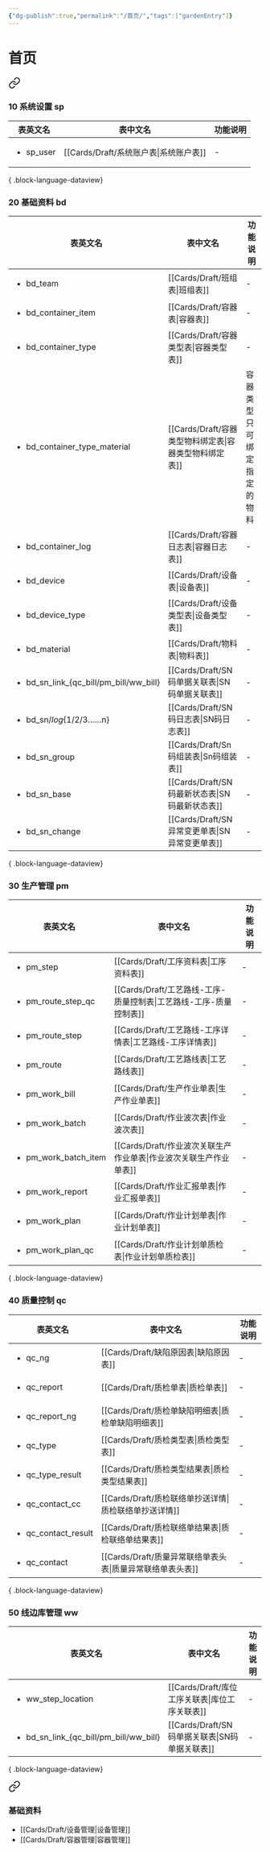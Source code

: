 ```yaml
---
{"dg-publish":true,"permalink":"/首页/","tags":["gardenEntry"]}
---
```



# 首页

 
<div class="transclusion internal-embed is-loaded"><a class="markdown-embed-link" href="/Atlas/数据结构文档/" aria-label="Open link"><svg xmlns="http://www.w3.org/2000/svg" width="24" height="24" viewBox="0 0 24 24" fill="none" stroke="currentColor" stroke-width="2" stroke-linecap="round" stroke-linejoin="round" class="svg-icon lucide-link"><path d="M10 13a5 5 0 0 0 7.54.54l3-3a5 5 0 0 0-7.07-7.07l-1.72 1.71"></path><path d="M14 11a5 5 0 0 0-7.54-.54l-3 3a5 5 0 0 0 7.07 7.07l1.71-1.71"></path></svg></a><div class="markdown-embed">





### 10 系统设置 sp

| 表英文名                      | 表中文名                            | 功能说明 |
| ------------------------- | ------------------------------- | ---- |
| <ul><li>sp_user</li></ul> | [[Cards/Draft/系统账户表\|系统账户表]] | \-   |

{ .block-language-dataview}

### 20 基础资料 bd

| 表英文名                                                    | 表中文名                                    | 功能说明          |
| ------------------------------------------------------- | --------------------------------------- | ------------- |
| <ul><li>bd_team</li></ul>                               | [[Cards/Draft/班组表\|班组表]]             | \-            |
| <ul><li>bd_container_item</li></ul>                     | [[Cards/Draft/容器表\|容器表]]             | \-            |
| <ul><li>bd_container_type</li></ul>                     | [[Cards/Draft/容器类型表\|容器类型表]]         | \-            |
| <ul><li>bd_container_type_material</li></ul>            | [[Cards/Draft/容器类型物料绑定表\|容器类型物料绑定表]] | 容器类型只可绑定指定的物料 |
| <ul><li>bd_container_log</li></ul>                      | [[Cards/Draft/容器日志表\|容器日志表]]         | \-            |
| <ul><li>bd_device</li></ul>                             | [[Cards/Draft/设备表\|设备表]]             | \-            |
| <ul><li>bd_device_type</li></ul>                        | [[Cards/Draft/设备类型表\|设备类型表]]         | \-            |
| <ul><li>bd_material</li></ul>                           | [[Cards/Draft/物料表\|物料表]]             | \-            |
| <ul><li>bd_sn_link\_{qc_bill/pm_bill/ww_bill}</li></ul> | [[Cards/Draft/SN码单据关联表\|SN码单据关联表]]   | \-            |
| <ul><li>bd_sn/_log_{1/2/3……n}</li></ul>                 | [[Cards/Draft/SN码日志表\|SN码日志表]]       | \-            |
| <ul><li>bd_sn_group</li></ul>                           | [[Cards/Draft/Sn码组装表\|Sn码组装表]]       | \-            |
| <ul><li>bd_sn_base</li></ul>                            | [[Cards/Draft/SN码最新状态表\|SN码最新状态表]]   | \-            |
| <ul><li>bd_sn_change</li></ul>                          | [[Cards/Draft/SN异常变更单表\|SN异常变更单表]]   | \-            |

{ .block-language-dataview}

### 30 生产管理 pm

| 表英文名                                 | 表中文名                                            | 功能说明 |
| ------------------------------------ | ----------------------------------------------- | ---- |
| <ul><li>pm_step</li></ul>            | [[Cards/Draft/工序资料表\|工序资料表]]                 | \-   |
| <ul><li>pm_route_step_qc</li></ul>   | [[Cards/Draft/工艺路线-工序-质量控制表\|工艺路线-工序-质量控制表]] | \-   |
| <ul><li>pm_route_step</li></ul>      | [[Cards/Draft/工艺路线-工序详情表\|工艺路线-工序详情表]]       | \-   |
| <ul><li>pm_route</li></ul>           | [[Cards/Draft/工艺路线表\|工艺路线表]]                 | \-   |
| <ul><li>pm_work_bill</li></ul>       | [[Cards/Draft/生产作业单表\|生产作业单表]]               | \-   |
| <ul><li>pm_work_batch</li></ul>      | [[Cards/Draft/作业波次表\|作业波次表]]                 | \-   |
| <ul><li>pm_work_batch_item</li></ul> | [[Cards/Draft/作业波次关联生产作业单表\|作业波次关联生产作业单表]]   | \-   |
| <ul><li>pm_work_report</li></ul>     | [[Cards/Draft/作业汇报单表\|作业汇报单表]]               | \-   |
| <ul><li>pm_work_plan</li></ul>       | [[Cards/Draft/作业计划单表\|作业计划单表]]               | \-   |
| <ul><li>pm_work_plan_qc</li></ul>    | [[Cards/Draft/作业计划单质检表\|作业计划单质检表]]           | \-   |

{ .block-language-dataview}

### 40 质量控制 qc

| 表英文名                                | 表中文名                                      | 功能说明 |
| ----------------------------------- | ----------------------------------------- | ---- |
| <ul><li>qc_ng</li></ul>             | [[Cards/Draft/缺陷原因表\|缺陷原因表]]           | \-   |
| <ul><li>qc_report</li></ul>         | [[Cards/Draft/质检单表\|质检单表]]             | \-   |
| <ul><li>qc_report_ng</li></ul>      | [[Cards/Draft/质检单缺陷明细表\|质检单缺陷明细表]]     | \-   |
| <ul><li>qc_type</li></ul>           | [[Cards/Draft/质检类型表\|质检类型表]]           | \-   |
| <ul><li>qc_type_result</li></ul>    | [[Cards/Draft/质检类型结果表\|质检类型结果表]]       | \-   |
| <ul><li>qc_contact_cc</li></ul>     | [[Cards/Draft/质检联络单抄送详情\|质检联络单抄送详情]]   | \-   |
| <ul><li>qc_contact_result</li></ul> | [[Cards/Draft/质检联络单结果表\|质检联络单结果表]]     | \-   |
| <ul><li>qc_contact</li></ul>        | [[Cards/Draft/质量异常联络单表头表\|质量异常联络单表头表]] | \-   |

{ .block-language-dataview}

### 50 线边库管理 ww

| 表英文名                                                    | 表中文名                                  | 功能说明 |
| ------------------------------------------------------- | ------------------------------------- | ---- |
| <ul><li>ww_step_location</li></ul>                      | [[Cards/Draft/库位工序关联表\|库位工序关联表]]   | \-   |
| <ul><li>bd_sn_link\_{qc_bill/pm_bill/ww_bill}</li></ul> | [[Cards/Draft/SN码单据关联表\|SN码单据关联表]] | \-   |

{ .block-language-dataview}

</div></div>



<div class="transclusion internal-embed is-loaded"><a class="markdown-embed-link" href="/江淮毅昌页面文档/" aria-label="Open link"><svg xmlns="http://www.w3.org/2000/svg" width="24" height="24" viewBox="0 0 24 24" fill="none" stroke="currentColor" stroke-width="2" stroke-linecap="round" stroke-linejoin="round" class="svg-icon lucide-link"><path d="M10 13a5 5 0 0 0 7.54.54l3-3a5 5 0 0 0-7.07-7.07l-1.72 1.71"></path><path d="M14 11a5 5 0 0 0-7.54-.54l-3 3a5 5 0 0 0 7.07 7.07l1.71-1.71"></path></svg></a><div class="markdown-embed">





### 基础资料

- [[Cards/Draft/设备管理\|设备管理]]
- [[Cards/Draft/容器管理\|容器管理]]


</div></div>


